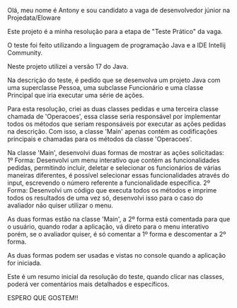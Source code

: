 Olá, meu nome é Antony e sou candidato a vaga de desenvolvedor júnior na Projedata/Eloware

Este projeto é a minha resolução para a etapa de "Teste Prático" da vaga.

O teste foi feito utilizando a linguagem de programação Java e a IDE Intellij Community.

Neste projeto utilizei a versão 17 do Java.

Na descrição do teste, é pedido que se desenvolva um projeto Java com uma superclasse Pessoa, uma subclasse Funcionário e uma classe Principal
que iria executar uma série de ações.

Para esta resolução, criei as duas classes pedidas e uma terceira classe chamada de 'Operacoes', essa classe seria responsável por implementar
todos os métodos que seriam responsáveis por executar as ações pedidas na descrição. Com isso, a classe 'Main' apenas contém as codificações 
principais e chamadas para os métodos da classe 'Operacoes'.

Na classe 'Main', desenvolvi duas formas de mostrar as ações solicitadas:
         1º Forma: Desenvolvi um menu interativo que contém as funcionalidades pedidas, permitindo incluir, deletar e selecionar os 
         funcionários de várias maneiras diferentes, é possível selecionar essas funcionalidades através do input, escrevendo o número 
         referente a funcionalidade específica.
         2º Forma: Desenvolvi um código que executa todos os métodos e imprime todos os resultados de uma vez só, desenvolvi isso para o caso
         do avaliador não quiser utilizar o menu.

As duas formas estão na classe 'Main', a 2º forma está comentada para que o usuário, quando rodar a aplicação, vá direto para o menu interativo
porém, se o avaliador quiser, é só comentar a 1º forma e descomentar a 2º forma.

As duas formas podem ser usadas e vistas no console quando a aplicação for iniciada.

Este é um resumo inicial da resolução do teste, quando clicar nas classes, poderá ver comentários mais detalhados e específicos.

ESPERO QUE GOSTEM!!
